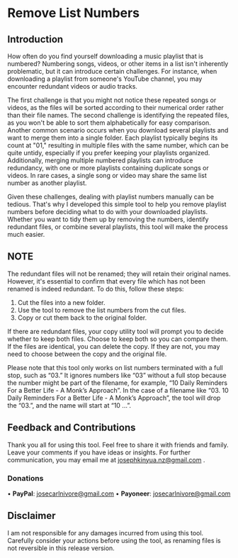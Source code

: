 # Remove List Numbers
## Introduction

How often do you find yourself downloading a music playlist that is numbered? Numbering songs, videos, or other items in a list isn't inherently problematic, but it can introduce certain challenges. For instance, when downloading a playlist from someone's YouTube channel, you may encounter redundant videos or audio tracks. 

The first challenge is that you might not notice these repeated songs or videos, as the files will be sorted according to their numerical order rather than their file names. The second challenge is identifying the repeated files, as you won't be able to sort them alphabetically for easy comparison. Another common scenario occurs when you download several playlists and want to merge them into a single folder. Each playlist typically begins its count at "01," resulting in multiple files with the same number, which can be quite untidy, especially if you prefer keeping your playlists organized. Additionally, merging multiple numbered playlists can introduce redundancy, with one or more playlists containing duplicate songs or videos. In rare cases, a single song or video may share the same list number as another playlist.

Given these challenges, dealing with playlist numbers manually can be tedious. That's why I developed this simple tool to help you remove playlist numbers before deciding what to do with your downloaded playlists. Whether you want to tidy them up by removing the numbers, identify redundant files, or combine several playlists, this tool will make the process much easier.

## NOTE
The redundant files will not be renamed; they will retain their original names. However, it's essential to confirm that every file which has not been renamed is indeed redundant. To do this, follow these steps: 

1. Cut the files into a new folder.
2. Use the tool to remove the list numbers from the cut files.
3. Copy or cut them back to the original folder.

If there are redundant files, your copy utility tool will prompt you to decide whether to keep both files. Choose to keep both so you can compare them. If the files are identical, you can delete the copy. If they are not, you may need to choose between the copy and the original file.

Please note that this tool only works on list numbers terminated with a full stop, such as “03.” It ignores numbers like “03” without a full stop because the number might be part of the filename, for example, “10 Daily Reminders For a Better Life - A Monk’s Approach”. In the case of a filename like “03. 10 Daily Reminders For a Better Life - A Monk’s Approach”, the tool will drop the “03.”, and the name will start at “10 ...”.

## Feedback and Contributions
Thank you all for using this tool. Feel free to share it with friends and family. Leave your comments if you have ideas or insights. For further communication, you may email me at josephkinyua.nz@gmail.com .
### Donations
  •	**PayPal**: josecarlnivore@gmail.com
  •	**Payoneer**: josecarlnivore@gmail.com
## Disclaimer
I am not responsible for any damages incurred from using this tool. Carefully consider your actions before using the tool, as renaming files is not reversible in this release version.

